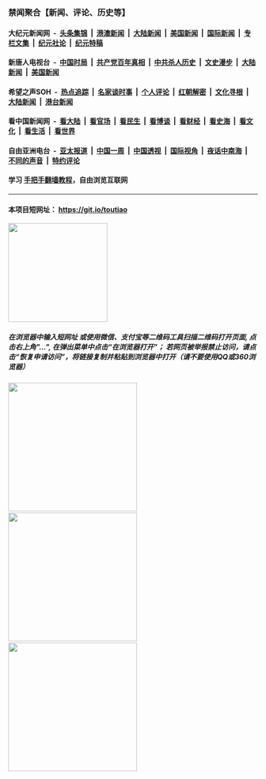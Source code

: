 ### 禁闻聚合【新闻、评论、历史等】

#### 大纪元新闻网 &nbsp;-&nbsp; [头条集锦](indexes/E头条集锦.md?t=02051522) &nbsp;|&nbsp; [港澳新闻](indexes/E港澳新闻.md?t=02051522)  &nbsp;|&nbsp; [大陆新闻](indexes/E大陆新闻.md?t=02051522) &nbsp;|&nbsp; [美国新闻](indexes/E美国新闻.md?t=02051522) &nbsp;|&nbsp; [国际新闻](indexes/E国际新闻.md?t=02051522) &nbsp;|&nbsp; [专栏文集](indexes/E专栏文集.md?t=02051522) &nbsp;|&nbsp; [纪元社论](indexes/E纪元社论.md?t=02051522) &nbsp;|&nbsp; [纪元特稿](indexes/E纪元特稿.md?t=02051522) 

#### 新唐人电视台 &nbsp;-&nbsp; [中国时局](indexes/N中国时局.md?t=02051522) &nbsp;|&nbsp; [共产党百年真相](indexes/N共产党百年真相.md?t=02051522) &nbsp;|&nbsp; [中共杀人历史](indexes/N中共杀人历史.md?t=02051522) &nbsp;|&nbsp; [文史漫步](indexes/N文史漫步.md?t=02051522) &nbsp;|&nbsp; [大陆新闻](indexes/N大陆新闻.md?t=02051522) &nbsp;|&nbsp; [美国新闻](indexes/N美国新闻.md?t=02051522)

#### 希望之声SOH &nbsp;-&nbsp; [热点追踪](indexes/H热点追踪.md?t=02051522) &nbsp;|&nbsp; [名家谈时事](indexes/H名家谈时事.md?t=02051522) &nbsp;|&nbsp; [个人评论](indexes/H个人评论.md?t=02051522)  &nbsp;|&nbsp; [红朝解密](indexes/H红朝解密.md?t=02051522) &nbsp;|&nbsp; [文化寻根](indexes/H文化寻根.md?t=02051522) &nbsp;|&nbsp; [大陆新闻](indexes/H大陆新闻.md?t=02051522) &nbsp;|&nbsp; [港台新闻](indexes/H港台新闻.md?t=02051522)

#### 看中国新闻网 &nbsp;-&nbsp; [看大陆](indexes/S看大陆.md?t=02051522) &nbsp;|&nbsp; [看官场](indexes/S看官场.md?t=02051522) &nbsp;|&nbsp; [看民生](indexes/S看民生.md?t=02051522)  &nbsp;|&nbsp; [看博谈](indexes/S看博谈.md?t=02051522) &nbsp;|&nbsp; [看财经](indexes/S看财经.md?t=02051522) &nbsp;|&nbsp; [看史海](indexes/S看史海.md?t=02051522) &nbsp;|&nbsp; [看文化](indexes/S看文化.md?t=02051522) &nbsp;|&nbsp; [看生活](indexes/S看生活.md?t=02051522) &nbsp;|&nbsp; [看世界](indexes/S看世界.md?t=02051522)

#### 自由亚洲电台 &nbsp;-&nbsp; [亚太报道](indexes/R亚太报道.md?t=02051522) &nbsp;|&nbsp; [中国一周](indexes/R中国一周.md?t=02051522) &nbsp;|&nbsp; [中国透视](indexes/R中国透视.md?t=02051522)  &nbsp;|&nbsp; [国际视角](indexes/R国际视角.md?t=02051522) &nbsp;|&nbsp; [夜话中南海](indexes/R夜话中南海.md?t=02051522) &nbsp;|&nbsp; [不同的声音](indexes/R不同的声音.md?t=02051522) &nbsp;|&nbsp; [特约评论](indexes/R特约评论.md?t=02051522)

#### 学习 [手把手翻墙教程](https://github.com/gfw-breaker/guides/wiki)，自由浏览互联网

----

#### 本项目短网址： https://git.io/toutiao
<img src="https://raw.githubusercontent.com/gfw-breaker/banned-news/master/scripts/img/qr.png" width="200px"/>  

##### 在浏览器中输入短网址 或使用微信、支付宝等二维码工具扫描二维码打开页面, 点击右上角"...", 在弹出菜单中点击“在浏览器打开”； 若网页被举报禁止访问，请点击“恢复申请访问”，将链接复制并粘贴到浏览器中打开（请不要使用QQ或360浏览器）

<img src="https://raw.githubusercontent.com/gfw-breaker/banned-news/master/scripts/img/1.png" width="260px"/> &nbsp; <img src="https://raw.githubusercontent.com/gfw-breaker/banned-news/master/scripts/img/2.png" width="260px"/> &nbsp; <img src="https://raw.githubusercontent.com/gfw-breaker/banned-news/master/scripts/img/3.png" width="260px"/>
